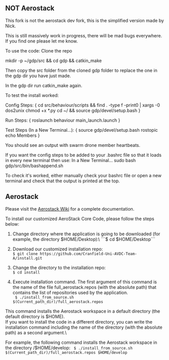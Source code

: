 
## NOT Aerostack

This fork is not the aerostack dev fork, this is the simplified version made by Nick.

This is still massively work in progress, there will be mad bugs everywhere. If you find one please let me know.

To use the code:
Clone the repo

mkdir -p ~/gdp/src && cd gdp && catkin_make

Then copy the src folder from the cloned gdp folder to replace the one in the gdp dir you have just made.

In the gdp dir run catkin_make again.

To test the install worked:

Config Steps: 
{
cd src/behaviour/scripts && find . -type f -print0 | xargs -0 dos2unix
chmod +x *.py
cd ~/ && source gdp/devel/setup.bash
}

Run Steps:
{
roslaunch behaviour main_launch.launch
}

Test Steps (In a New Terminal...):
{
source gdp/devel/setup.bash
rostopic echo Members
}

You should see an output with swarm drone member heartbeats.

If you want the config steps to be added to your .bashrc file so that it loads in every new terminal then use:
In a New Terminal...
sudo bash gdp/src/bin/bashappend.sh

To check it's worked, either manually check your bashrc file or open a new terminal and check that the output is printed at the top.



## Aerostack
Please visit the [Aerostack Wiki](https://github.com/aerostack/install/wiki) for a complete documentation.

To install our customized AeroStack Core Code, please follow the steps below:

1. Change directory where the application is going to be downloaded (for example, the directory $HOME/Desktop):\
```$ cd $HOME/Desktop```

2. Download our customized installation repo:\
```$ git clone https://github.com/Cranfield-Uni-AVDC-Team-A/install.git```

1. Change the directory to the installation repo:\
```$ cd install```

4. Execute installation command. The first argument of this command is the name of the file full_aerostack.repos (with the absolute path) that contains the list of repositories used by the application.\
``` $ ./install_from_source.sh $(Current_path_dir)/full_aerostack.repos```

This command installs the Aerostack workspace in a default directory (the default directory is $HOME).\
If you want to install the code in a different directory, you can write the installation command including the name of the directory (with the absolute path) as a second argument.\

For example, the following command installs the Aerostack workspace in the directory /$HOME/develop:
``` $ ./install_from_source.sh $(Current_path_dir)/full_aerostack.repos $HOME/develop```
